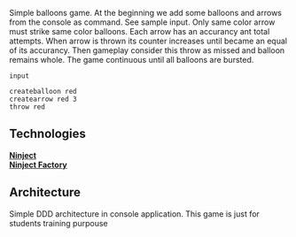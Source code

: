 Simple balloons game. At the beginning we add some balloons and arrows from the console as command. See sample input. Only same color arrow must strike same color balloons. Each arrow has an accurancy ant total attempts. When arrow is thrown its counter increases until became an equal of its accurancy. Then gameplay consider this throw as missed and balloon remains whole. The game continuous until all balloons are bursted. 

```
input

createballoon red
createarrow red 3
throw red

```

## Technologies
**[Ninject](http://www.ninject.org)**</br>
**[Ninject Factory](https://github.com/ninject/Ninject.Extensions.Factory)**

## Architecture
Simple DDD architecture in console application. This game is just for students training purpouse